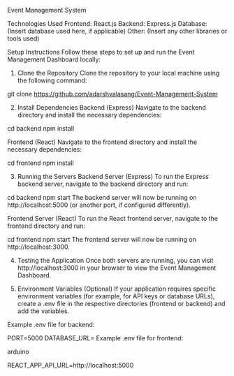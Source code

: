Event Management System

Technologies Used
Frontend: React.js
Backend: Express.js
Database: (Insert database used here, if applicable)
Other: (Insert any other libraries or tools used)


Setup Instructions
Follow these steps to set up and run the Event Management Dashboard locally:

1. Clone the Repository
Clone the repository to your local machine using the following command:


git clone https://github.com/adarshvalasang/Event-Management-System


2. Install Dependencies
Backend (Express)
Navigate to the backend directory and install the necessary dependencies:


cd backend
npm install


Frontend (React)
Navigate to the frontend directory and install the necessary dependencies:


cd frontend
npm install


3. Running the Servers
Backend Server (Express)
To run the Express backend server, navigate to the backend directory and run:



cd backend
npm start
The backend server will now be running on http://localhost:5000 (or another port, if configured differently).

Frontend Server (React)
To run the React frontend server, navigate to the frontend directory and run:


cd frontend
npm start
The frontend server will now be running on http://localhost:3000.

4. Testing the Application
Once both servers are running, you can visit http://localhost:3000 in your browser to view the Event Management Dashboard.

5. Environment Variables (Optional)
If your application requires specific environment variables (for example, for API keys or database URLs), create a .env file in the respective directories (frontend or backend) and add the variables.

Example .env file for backend:


PORT=5000
DATABASE_URL=<your-database-url>
Example .env file for frontend:

arduino

REACT_APP_API_URL=http://localhost:5000
